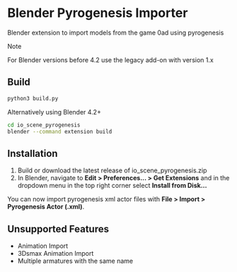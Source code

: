 # Blender Pyrogenesis Importer

Blender extension to import models from the game 0ad using pyrogenesis

> [!NOTE]
> For Blender versions before 4.2 use the legacy add-on with version 1.x

## Build

```sh
python3 build.py
```

Alternatively using Blender 4.2+

```sh
cd io_scene_pyrogenesis
blender --command extension build
```

## Installation

1. Build or download the latest release of io_scene_pyrogenesis.zip
2. In Blender, navigate to **Edit > Preferences... > Get Extensions** and in the dropdown menu in the top right corner select **Install from Disk...**

You can now import pyrogenesis xml actor files with **File > Import > Pyrogenesis Actor (.xml)**.

## Unsupported Features

- Animation Import
- 3Dsmax Animation Import
- Multiple armatures with the same name

